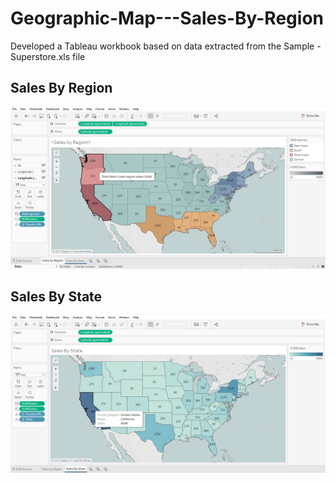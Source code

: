 # Geographic-Map---Sales-By-Region

Developed a Tableau workbook based on data extracted from the Sample - Superstore.xls file 

## Sales By Region
![Sales By Region](https://github.com/chinomnsomaduka/Geographic-Map---Sales-By-Region/blob/main/Sales%20By%20Region.PNG)


## Sales By State
![Sales By State](https://github.com/chinomnsomaduka/Geographic-Map---Sales-By-Region/blob/main/Sales%20By%20State.PNG)
